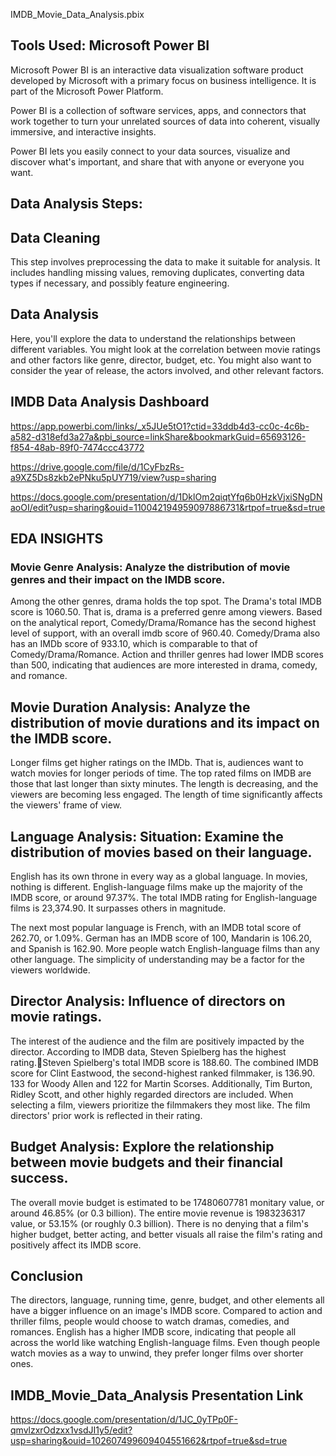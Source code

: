 IMDB_Movie_Data_Analysis.pbix

## Tools Used: Microsoft Power BI
Microsoft Power BI is an interactive data visualization 
software product developed by Microsoft with a primary 
focus on business intelligence. It is part of the Microsoft 
Power Platform. 

Power BI is a collection of software services, apps, and 
connectors that work together to turn your unrelated 
sources of data into coherent, visually immersive, and 
interactive insights.

Power BI lets you easily connect to your data sources, 
visualize and discover what's important, and share that 
with anyone or everyone you want.

## Data Analysis Steps:

## Data Cleaning
This step involves preprocessing the data to make it suitable for analysis. It includes handling missing values, removing duplicates, converting data types if necessary, and possibly feature engineering.

## Data Analysis
 Here, you'll explore the data to understand the relationships between different variables. You might look at the correlation between movie ratings and other factors like genre, director, budget, etc. You might also want to consider the year of release, the actors involved, and other relevant factors.

## IMDB Data Analysis Dashboard

https://app.powerbi.com/links/_x5JUe5tO1?ctid=33ddb4d3-cc0c-4c6b-a582-d318efd3a27a&pbi_source=linkShare&bookmarkGuid=65693126-f854-48ab-89f0-7474ccc43772

https://drive.google.com/file/d/1CyFbzRs-a9XZ5Ds8zkb2ePNku5pUY719/view?usp=sharing

https://docs.google.com/presentation/d/1DklOm2qiqtYfq6b0HzkVjxiSNgDNaoOI/edit?usp=sharing&ouid=110042194959097886731&rtpof=true&sd=true

## EDA INSIGHTS

### Movie Genre Analysis: Analyze the distribution of movie genres and their impact on the IMDB score.

Among the other genres, drama holds the top spot. The Drama's total IMDB score is 1060.50. 
That is, drama is a preferred genre among viewers. 
Based on the analytical report, Comedy/Drama/Romance has the second highest level of support, with an overall imdb score of 960.40. 
Comedy/Drama also has an IMDb score of 933.10, which is comparable to that of Comedy/Drama/Romance. 
Action and thriller genres had lower IMDB scores than 500, indicating that audiences are more interested in drama, comedy, and romance. 

## Movie Duration Analysis: Analyze the distribution of movie durations and its impact on the IMDB score.

Longer films get higher ratings on the IMDb. That is, audiences want to watch movies for longer periods of time. 
The top rated films on IMDB are those that last longer than sixty minutes. 
The length is decreasing, and the viewers are becoming less engaged. 
The length of time significantly affects the viewers' frame of view. 

## Language Analysis: Situation: Examine the distribution of movies based on their language.

English has its own throne in every way as a global language. 
In movies, nothing is different. 
English-language films make up the majority of the IMDB score, or around 97.37%.
The total IMDB rating for English-language films is 23,374.90. It surpasses others in magnitude. 

The next most popular language is French, with an IMDB total score of 262.70, or 1.09%. 
German has an IMDB score of 100, Mandarin is 106.20, and Spanish is 162.90. 
More people watch English-language films than any other language. 
The simplicity of understanding may be a factor for the viewers worldwide. 

## Director Analysis: Influence of directors on movie ratings.

The interest of the audience and the film are positively impacted by the director. 
According to IMDB data, Steven Spielberg has the highest rating.Steven Spielberg's total IMDB score is 188.60. 
The combined IMDB score for Clint Eastwood, the second-highest ranked filmmaker, is 136.90. 
133 for Woody Allen and 122 for Martin Scorses. Additionally, Tim Burton, Ridley Scott, and other highly regarded directors are included. 
When selecting a film, viewers prioritize the filmmakers they most like. 
The film directors' prior work is reflected in their rating. 

## Budget Analysis: Explore the relationship between movie budgets and their financial success.

The overall movie budget is estimated to be 17480607781 monitary value, or around 46.85% (or 0.3 billion). The entire movie revenue is 1983236317 value, or 53.15% (or roughly 0.3 billion). 
There is no denying that a film's higher budget, better acting, and better visuals all raise the film's rating and positively affect its IMDB score. 

## Conclusion

The directors, language, running time, genre, budget, and other elements all have a bigger influence on an image's IMDB score. 
Compared to action and thriller films, people would choose to watch dramas, comedies, and romances.
English has a higher IMDB score, indicating that people all across the world like watching English-language films.
Even though people watch movies as a way to unwind, they prefer longer films over shorter ones. 

## IMDB_Movie_Data_Analysis Presentation Link
https://docs.google.com/presentation/d/1JC_0yTPp0F-qmvlzxrOdzxx1vsdJI1y5/edit?usp=sharing&ouid=102607499609404551662&rtpof=true&sd=true
